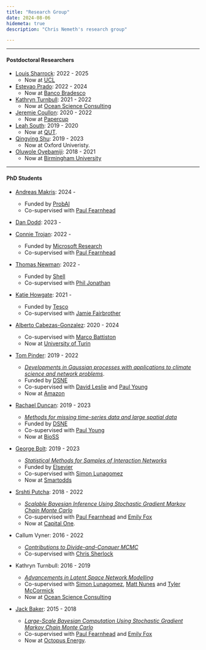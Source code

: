 ```yaml
---
title: "Research Group"
date: 2024-08-06
hidemeta: true
description: "Chris Nemeth's research group"

---
```


---

#### Postdoctoral Researchers

+ [Louis Sharrock](https://louissharrock.github.io/): 2022 - 2025
    - Now at [UCL](https://louissharrock.github.io/)
+ [Estevao Prado](https://www.linkedin.com/in/estevão-prado-998097238/): 2022 - 2024
    - Now at [Banco Bradesco](https://banco.bradesco/html/classic/index.shtm)
+ [Kathryn Turnbull](https://www.linkedin.com/in/kathryn-turnbull-17a480151/): 2021 - 2022
    - Now at [Ocean Science Consulting](https://www.osc.co.uk)
+ [Jeremie Coullon](https://www.jeremiecoullon.com/): 2020 - 2022
    - Now at [Papercup](https://www.jeremiecoullon.com/about/)
+ [Leah South](https://scholar.google.com.au/citations?user=kXCyQlAAAAAJ&hl=en): 2019 - 2020 
    - Now at [QUT](https://staff.qut.edu.au/staff/l1.south). 
+ [Qingying Shu](https://www.lancaster.ac.uk/maths/people/qingying-shu): 2019 - 2023
    - Now at Oxford Univeristy. 
+ [Oluwole Oyebamiji](https://scholar.google.co.uk/citations?user=pxsVFGgAAAAJ&hl=en): 2018 - 2021
    - Now at [Birmingham University](https://www.birmingham.ac.uk/staff/profiles/computer-science/academic-staff/oyebamiji-oluwole)
---

#### PhD Students


+ [Andreas Makris](https://www.lancaster.ac.uk/maths/people/andreas-makris): 2024 - 
    - Funded by [ProbAI](https://www.probai.uk)
    - Co-supervised with [Paul Fearnhead](https://www.maths.lancs.ac.uk/~fearnhea/)

+ [Dan Dodd](https://www.lancaster.ac.uk/sci-tech/about-us/people/daniel-dodd): 2023 -

+ [Connie Trojan](https://www.lancaster.ac.uk/stor-i/about-us/mres-students/): 2022 -
    - Funded by [Microsoft Research](https://www.microsoft.com/en-us/research/) 
    - Co-supervised with [Paul Fearnhead](https://www.maths.lancs.ac.uk/~fearnhea/)

+ [Thomas Newman](https://www.lancaster.ac.uk/stor-i/about-us/mres-students/): 2022 -
    - Funded by [Shell](https://www.shell.co.uk/) 
    - Co-supervised with [Phil Jonathan](https://ygraigarw.github.io/)

+ [Katie Howgate](https://www.lancaster.ac.uk/stor-i-student-sites/katie-howgate/): 2021 -
    - Funded by [Tesco](https://www.tesco.com/) 
    - Co-supervised with [Jamie Fairbrother](https://www.lancaster.ac.uk/people-profiles/jamie-fairbrother)

+ [Alberto Cabezas-Gonzalez](https://www.lancaster.ac.uk/people-profiles/alberto-cabezas-gonzalez): 2020 - 2024
    - Co-supervised with [Marco Battiston](https://www.lancaster.ac.uk/maths/people/marco-battiston)
    - Now at [University of Turin](https://www.est.unito.it/do/docenti.pl/Alias?alberto.cabezasgonzalez#tab-profilo)

+ [Tom Pinder](https://tpin.uk): 2019 - 2022
    - [*Developments in Gaussian processes with applications to climate science and network problems*](https://eprints.lancs.ac.uk/id/eprint/188421/1/main.pdf). 
    - Funded by [DSNE](https://www.lancaster.ac.uk/data-science-of-the-natural-environment/) 
    - Co-supervised with [David Leslie](https://www.lancaster.ac.uk/maths/people/david-leslie) and [Paul Young](https://sites.google.com/site/pauljyoung/)
    - Now at [Amazon](https://tpin.uk/about/)

+ [Rachael Duncan](https://www.linkedin.com/in/rachael-duncan-21a951270/): 2019 - 2023
    - [*Methods for missing time-series data and large spatial data*](https://eprints.lancs.ac.uk/id/eprint/214397/3/2024duncanphd.pdf)
    - Funded by [DSNE](https://www.lancaster.ac.uk/data-science-of-the-natural-environment/) 
    - Co-supervised with [Paul Young](https://sites.google.com/site/pauljyoung/)
    - Now at [BioSS](https://www.bioss.ac.uk)

+ [George Bolt](https://www.linkedin.com/in/gmbolt/): 2019 - 2023 
    - [*Statistical Methods for Samples of Interaction Networks*](https://eprints.lancs.ac.uk/id/eprint/211859/8/2023boltphd.pdf)
    - Funded by [Elsevier](https://www.elsevier.com/en-gb) 
    - Co-supervised with [Simon Lunagomez](https://www.simonlunagomezc.com/)
    - Now at [Smartodds](https://www.smartodds.co.uk)

+ [Srshti Putcha](hhttps://www.linkedin.com/in/srshtiputcha/): 2018 - 2022
    - [*Scalable Bayesian Inference Using Stochastic Gradient Markov Chain Monte Carlo*](https://eprints.lancs.ac.uk/id/eprint/215949/9/2024putchaphd.pdf)
    - Co-supervised with [Paul Fearnhead](https://www.maths.lancs.ac.uk/~fearnhea/) and [Emily Fox](https://emilybfox.su.domains)
    - Now at [Capital One](https://www.capitalone.co.uk).

+ Callum Vyner: 2016 - 2022
    - [*Contributions to Divide-and-Conquer MCMC*](https://eprints.lancs.ac.uk/id/eprint/189433/1/2023VynerPhD.pdf)
    - Co-supervised with [Chris Sherlock](https://www.maths.lancs.ac.uk/~sherlocc/)

+ Kathryn Turnbull: 2016 - 2019
    - [*Advancements in Latent Space Network Modelling*](https://eprints.lancs.ac.uk/id/eprint/140679/2/2020turnbullphd.pdf)
    - Co-supervised with [Simon Lunagomez](https://www.simonlunagomezc.com/), [Matt Nunes](https://people.bath.ac.uk/man54/homepage.html) and [Tyler McCormick](https://thmccormick.github.io/)
    - Now at [Ocean Science Consulting](https://www.osc.co.uk)

+ [Jack Baker](https://www.linkedin.com/in/jbaker92/): 2015 - 2018
    - [*Large-Scale Bayesian Computation Using Stochastic Gradient Markov Chain Monte Carlo*](https://eprints.lancs.ac.uk/id/eprint/131012/1/2019JackBakerPhD.pdf)
    - Co-supervised with [Paul Fearnhead](https://www.maths.lancs.ac.uk/~fearnhea/) and [Emily Fox](https://homes.cs.washington.edu/~ebfox/)
    - Now at [Octopus Energy](https://octopus.energy).

